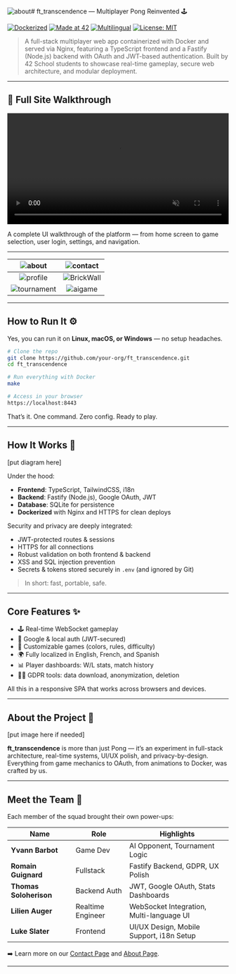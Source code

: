 ![about](https://github.com/user-attachments/assets/f698de43-c35a-4012-bd59-350a042dfc0c)# ft_transcendence — Multiplayer Pong Reinvented 🕹️

[![Dockerized](https://img.shields.io/badge/Dockerized-%E2%9C%94%EF%B8%8F-blue?logo=docker&style=flat-square)](https://www.docker.com/)
[![Made at 42](https://img.shields.io/badge/Made%20at-42%20School-black?style=flat-square)](https://42.fr)
[![Multilingual](https://img.shields.io/badge/Languages-EN%20%7C%20FR%20%7C%20ES-yellowgreen?style=flat-square)]()
[![License: MIT](https://img.shields.io/badge/License-MIT-lightgrey.svg?style=flat-square)](https://opensource.org/licenses/MIT)

> A full-stack multiplayer web app containerized with Docker and served via Nginx, featuring a TypeScript frontend and a Fastify (Node.js) backend with OAuth and JWT-based authentication. Built by 42 School students to showcase real-time gameplay, secure web architecture, and modular deployment.

---

## 🎥 Full Site Walkthrough

<p align="center">
  <video src="frontend\public\assets\readme\video\demo.mp4" width="100%" controls autoplay loop muted></video>
</p>

A complete UI walkthrough of the platform — from home screen to game selection, user login, settings, and navigation.

---


| ![about](https://github.com/user-attachments/assets/6bbaa945-9079-46dd-a34e-245347bb13e5) |  ![contact](https://github.com/user-attachments/assets/be4b3e73-2b8a-44f5-982a-50b40202dc30) |
|:--:|:--:|
|  ![profile](https://github.com/user-attachments/assets/374e7777-aaf0-49ff-ab98-6f103c55cb2f) | ![BrickWall](https://github.com/user-attachments/assets/afd6f91a-3151-4842-804a-c3db847515c2) |
| ![tournament](https://github.com/user-attachments/assets/5dc9def0-1fc9-475c-a0cb-e37c6110f563) |  ![aigame](https://github.com/user-attachments/assets/506af276-535b-4fce-8f69-7bb21f265437) |


---

## How to Run It ⚙️

Yes, you can run it on **Linux, macOS, or Windows** — no setup headaches.

```bash
# Clone the repo
git clone https://github.com/your-org/ft_transcendence.git
cd ft_transcendence

# Run everything with Docker
make

# Access in your browser
https://localhost:8443
```

That’s it. One command. Zero config. Ready to play.

---

## How It Works 🧠

[put diagram here]  

Under the hood:
- **Frontend**: TypeScript, TailwindCSS, i18n
- **Backend**: Fastify (Node.js), Google OAuth, JWT
- **Database**: SQLite for persistence
- **Dockerized** with Nginx and HTTPS for clean deploys

Security and privacy are deeply integrated:
- JWT-protected routes & sessions
- HTTPS for all connections
- Robust validation on both frontend & backend
- XSS and SQL injection prevention
- Secrets & tokens stored securely in `.env` (and ignored by Git)

> In short: fast, portable, safe.

---

## Core Features ✨

- 🕹️ Real-time WebSocket gameplay  
- 🔐 Google & local auth (JWT-secured)  
- 🎨 Customizable games (colors, rules, difficulty)  
- 🌍 Fully localized in English, French, and Spanish  
- 📊 Player dashboards: W/L stats, match history  
- 🧑‍💼 GDPR tools: data download, anonymization, deletion  

All this in a responsive SPA that works across browsers and devices.

---

## About the Project 🧩

[put image here if needed]  

**ft_transcendence** is more than just Pong — it’s an experiment in full-stack architecture, real-time systems, UI/UX polish, and privacy-by-design. Everything from game mechanics to OAuth, from animations to Docker, was crafted by us.

---

## Meet the Team 👥

Each member of the squad brought their own power-ups:

| Name | Role | Highlights |
|------|------|-----------|
| **Yvann Barbot** | Game Dev | AI Opponent, Tournament Logic |
| **Romain Guignard** | Fullstack | Fastify Backend, GDPR, UX Polish |
| **Thomas Soloherison** | Backend Auth | JWT, Google OAuth, Stats Dashboards |
| **Lilien Auger** | Realtime Engineer | WebSocket Integration, Multi-language UI |
| **Luke Slater** | Frontend | UI/UX Design, Mobile Support, i18n Setup |

➡️ Learn more on our [Contact Page](/contact) and [About Page](/about).

---
